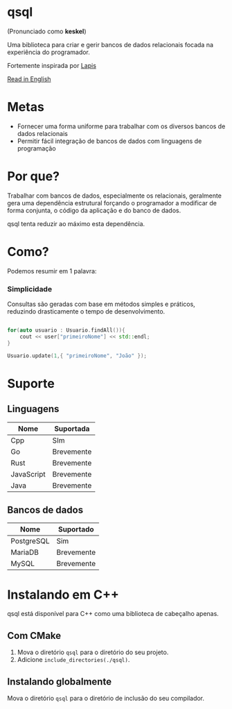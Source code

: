 # qsql

(Pronunciado como **keskel**)

Uma biblioteca para criar e gerir bancos de dados relacionais focada na experiência do programador.

Fortemente inspirada por [Lapis](https://leafo.net/lapis)

[Read in English](README.md)

# Metas

- Fornecer uma forma uniforme para trabalhar com os diversos bancos de dados relacionais
- Permitir fácil integração de bancos de dados com linguagens de programação

# Por que?

Trabalhar com bancos de dados, especialmente os relacionais, geralmente gera uma dependência estrutural forçando o programador a modificar de forma conjunta, o código da aplicação e do banco de dados.

qsql tenta reduzir ao máximo esta dependência.

# Como?

Podemos resumir em 1 palavra:

### Simplicidade

Consultas são geradas com base em métodos simples e práticos, reduzindo drasticamente o tempo de desenvolvimento.

```C++

for(auto usuario : Usuario.findAll()){
    cout << user["primeiroNome"] << std::endl;
}

Usuario.update(1,{ "primeiroNome", "João" });

```

# Suporte

## Linguagens

| Nome       | Suportada  |
| ---------- | ---------- |
| Cpp        | SIm        |
| Go         | Brevemente |
| Rust       | Brevemente |
| JavaScript | Brevemente |
| Java       | Brevemente |

## Bancos de dados

| Nome       | Suportado  |
| ---------- | ---------- |
| PostgreSQL | Sim        |
| MariaDB    | Brevemente |
| MySQL      | Brevemente |

# Instalando em C++

qsql está disponível para C++ como uma biblioteca de cabeçalho apenas.

## Com CMake

1. Mova o diretório `qsql` para o diretório do seu projeto.
2. Adicione `include_directories(./qsql)`.

## Instalando globalmente

Mova o diretório `qsql` para o diretório de inclusão do seu compilador.
